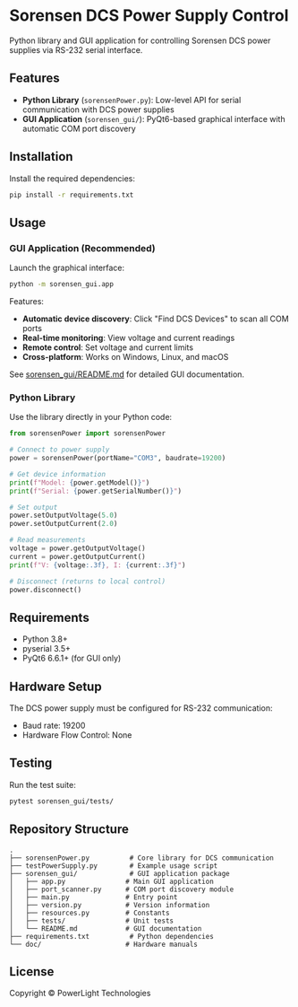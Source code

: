 # Sorensen DCS Power Supply Control

Python library and GUI application for controlling Sorensen DCS power supplies via RS-232 serial interface.

## Features

- **Python Library** (`sorensenPower.py`): Low-level API for serial communication with DCS power supplies
- **GUI Application** (`sorensen_gui/`): PyQt6-based graphical interface with automatic COM port discovery

## Installation

Install the required dependencies:

```bash
pip install -r requirements.txt
```

## Usage

### GUI Application (Recommended)

Launch the graphical interface:

```bash
python -m sorensen_gui.app
```

Features:
- **Automatic device discovery**: Click "Find DCS Devices" to scan all COM ports
- **Real-time monitoring**: View voltage and current readings
- **Remote control**: Set voltage and current limits
- **Cross-platform**: Works on Windows, Linux, and macOS

See [sorensen_gui/README.md](sorensen_gui/README.md) for detailed GUI documentation.

### Python Library

Use the library directly in your Python code:

```python
from sorensenPower import sorensenPower

# Connect to power supply
power = sorensenPower(portName="COM3", baudrate=19200)

# Get device information
print(f"Model: {power.getModel()}")
print(f"Serial: {power.getSerialNumber()}")

# Set output
power.setOutputVoltage(5.0)
power.setOutputCurrent(2.0)

# Read measurements
voltage = power.getOutputVoltage()
current = power.getOutputCurrent()
print(f"V: {voltage:.3f}, I: {current:.3f}")

# Disconnect (returns to local control)
power.disconnect()
```

## Requirements

- Python 3.8+
- pyserial 3.5+
- PyQt6 6.6.1+ (for GUI only)

## Hardware Setup

The DCS power supply must be configured for RS-232 communication:
- Baud rate: 19200
- Hardware Flow Control: None

## Testing

Run the test suite:

```bash
pytest sorensen_gui/tests/
```

## Repository Structure

```
.
├── sorensenPower.py          # Core library for DCS communication
├── testPowerSupply.py        # Example usage script
├── sorensen_gui/             # GUI application package
│   ├── app.py               # Main GUI application
│   ├── port_scanner.py      # COM port discovery module
│   ├── main.py              # Entry point
│   ├── version.py           # Version information
│   ├── resources.py         # Constants
│   ├── tests/               # Unit tests
│   └── README.md            # GUI documentation
├── requirements.txt          # Python dependencies
└── doc/                     # Hardware manuals
```

## License

Copyright © PowerLight Technologies
